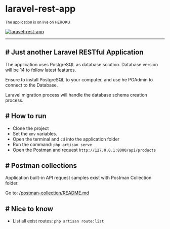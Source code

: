 # laravel-rest-app

<small> The application is on live on HEROKU </small> 

<a href="https://laravel-rest-app.herokuapp.com" rel="laravel-rest-app">![laravel-rest-app](https://img.shields.io/badge/Heroku-430098?style=for-the-badge&logo=heroku&logoColor=white)</a> 

---
## # Just another Laravel RESTful Application

The application uses PostgreSQL as database solution.
Database version will be 14 to follow latest features. 

Ensure to install PostgreSQL to your computer, and use he PGAdmin to connect to the Database.

Laravel migration process will handle the database schema creation process.

## # How to run
- Clone the project
- Set the `env` variables.
- Open the terminal and `cd` into the application folder
- Run the command: `php artisan serve`
- Open the Postman and request `http://127.0.0.1:8000/api/products` 

## # Postman collections
Application built-in API request samples exist with Postman Collection folder.

Go to: [/postman-collection/README.md](postman-collection/README.md)

## # Nice to know
- List all exist routes: `php artisan route:list`
